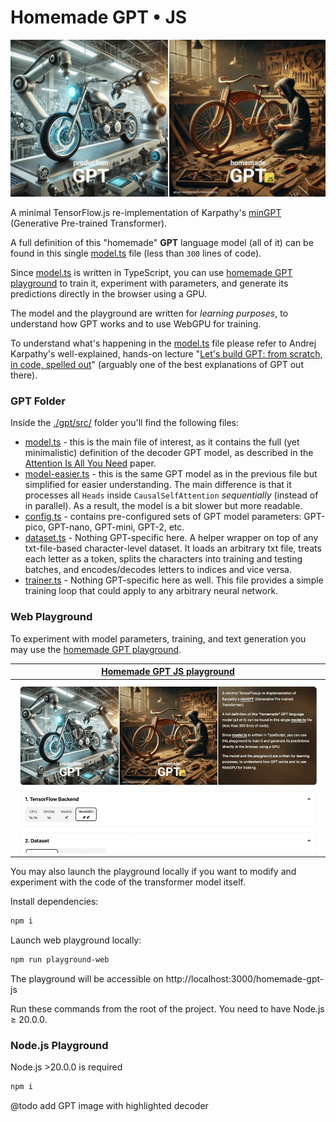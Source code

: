 # Homemade GPT • JS

![Homemade GPT JS](./playground-web/public/cover.jpg)

A minimal TensorFlow.js re-implementation of Karpathy's [minGPT](https://github.com/karpathy/minGPT) (Generative Pre-trained Transformer).

A full definition of this "homemade" **GPT** language model (all of it) can be found in this single [model.ts](./gpt/src/model.ts) file (less than `300` lines of code).

Since [model.ts](./gpt/src/model.ts) is written in TypeScript, you can use [homemade GPT playground](https://trekhleb.dev/homemade-gpt-js) to train it, experiment with parameters, and generate its predictions directly in the browser using a GPU.

The model and the playground are written for *learning purposes*, to understand how GPT works and to use WebGPU for training.

To understand what's happening in the [model.ts](./gpt/src/model.ts) file please refer to Andrej Karpathy's well-explained, hands-on lecture "[Let's build GPT: from scratch, in code, spelled out](https://www.youtube.com/watch?v=kCc8FmEb1nY)" (arguably one of the best explanations of GPT out there).

### GPT Folder

Inside the [./gpt/src/](./gpt/src/) folder you'll find the following files:

- [model.ts](./gpt/src/model.ts) - this is the main file of interest, as it contains the full (yet minimalistic) definition of the decoder GPT model, as described in the [Attention Is All You Need](https://arxiv.org/pdf/1706.03762) paper.
- [model-easier.ts](./gpt/src/model-easier.ts) - this is the same GPT model as in the previous file but simplified for easier understanding. The main difference is that it processes all `Heads` inside `CausalSelfAttention` *sequentially* (instead of in parallel). As a result, the model is a bit slower but more readable.
- [config.ts](./gpt/src/config.ts) - contains pre-configured sets of GPT model parameters: GPT-pico, GPT-nano, GPT-mini, GPT-2, etc.
- [dataset.ts](./gpt/src/dataset.ts) - Nothing GPT-specific here. A helper wrapper on top of any txt-file-based character-level dataset. It loads an arbitrary txt file, treats each letter as a token, splits the characters into training and testing batches, and encodes/decodes letters to indices and vice versa.
- [trainer.ts](./gpt/src/trainer.ts) - Nothing GPT-specific here as well. This file provides a simple training loop that could apply to any arbitrary neural network.

### Web Playground

To experiment with model parameters, training, and text generation you may use the [homemade GPT playground](https://trekhleb.dev/homemade-gpt-js).

|[Homemade GPT JS playground](https://trekhleb.dev/homemade-gpt-js)|
|---|
|![Homemade GPT playground](./playground-web/public/playground-demo.gif)|

You may also launch the playground locally if you want to modify and experiment with the code of the transformer model itself.

Install dependencies: 

```sh
npm i
```

Launch web playground locally:

```sh
npm run playground-web
```

The playground will be accessible on http://localhost:3000/homemade-gpt-js 

Run these commands from the root of the project. You need to have Node.js ≥ 20.0.0.

### Node.js Playground

Node.js >20.0.0 is required

```sh
npm i
```

@todo add GPT image with highlighted decoder
